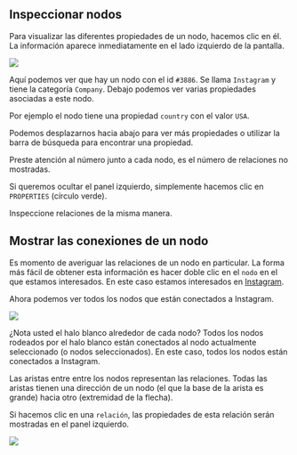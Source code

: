 ## Inspeccionar nodos

Para visualizar las diferentes propiedades de un nodo, hacemos clic en él. La información aparece inmediatamente en el lado izquierdo de la pantalla.

![](PropertiesCircle.png)

Aquí podemos ver que hay un nodo con el id ```#3886```. Se llama ```Instagram``` y tiene la categoría ```Company```. Debajo podemos ver varias propiedades asociadas a este nodo.

Por ejemplo el nodo tiene una propiedad ```country``` con el valor ```USA```.

Podemos desplazarnos hacia abajo para ver más propiedades o utilizar la barra de búsqueda para encontrar una propiedad.

Preste atención al número junto a cada nodo, es el número de relaciones no mostradas.

Si queremos ocultar el panel izquierdo, simplemente hacemos clic en ```PROPERTIES``` (círculo verde).

Inspeccione relaciones de la misma manera.

## Mostrar las conexiones de un nodo

Es momento de averiguar las relaciones de un nodo en particular. La forma más fácil de obtener esta información es hacer doble clic en el ```nodo``` en el que estamos interesados. En este caso estamos interesados en [Instagram](http://instagram.com/).


Ahora podemos ver todos los nodos que están conectados a Instagram.

![](Connections.png)

¿Nota usted el halo blanco alrededor de cada nodo? Todos los nodos rodeados por el halo blanco están conectados al nodo actualmente seleccionado (o nodos seleccionados). En este caso, todos los nodos están conectados a Instagram.

Las aristas entre entre los nodos representan las relaciones. Todas las aristas tienen una dirección de un nodo (el que la base de la arista es grande) hacia otro (extremidad de la flecha).

Si hacemos clic en una ```relación```, las propiedades de esta relación serán mostradas en el panel izquierdo.

![](Relationship_Properties.png)